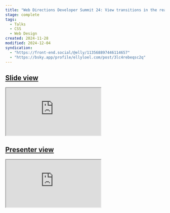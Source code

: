 ```yaml
---
title: "Web Directions Developer Summit 24: View transitions in the real world"
stage: complete
tags:
  - Talks
  - CSS
  - Web Design
created: 2024-11-28
modified: 2024-12-04
syndication:
  - "https://front-end.social/@elly/113568897446114657"
  - "https://bsky.app/profile/ellyloel.com/post/3lc4rebeqsc2q"
---
```


## [Slide view](https://view-transitions-irl.netlify.app/slides/0-hello/)

<div class="[ iframe-container ]">
	<iframe title="Side view" src="https://view-transitions-irl.netlify.app/slides/0-hello/" data-zoom style="aspect-ratio: 16/9; --zoom: 40%"></iframe>
</div>

## [Presenter view](https://view-transitions-irl.netlify.app/)

<div class="[ iframe-container ]">
	<iframe title="Presenter view" src="https://view-transitions-irl.netlify.app/" style="aspect-ratio: 1"></iframe>
</div>
